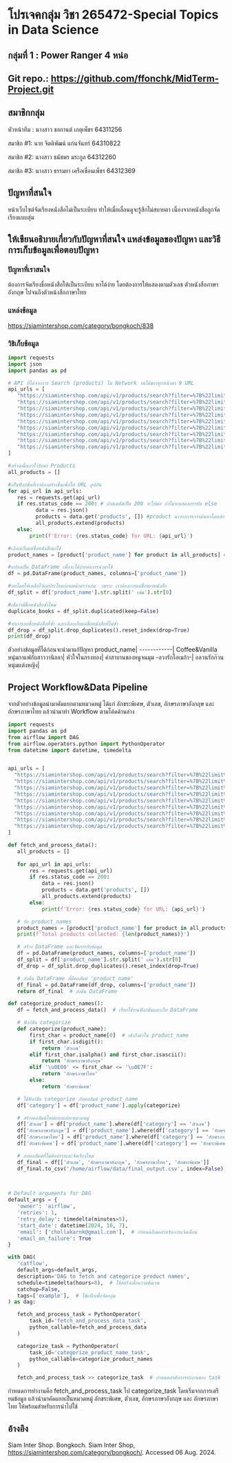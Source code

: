 # โปรเจคกลุ่ม วิชา  265472-Special Topics in Data Science 

 

## กลุ่มที่ 1 : Power Ranger 4 หน่อ
## Git repo.: https://github.com/ffonchk/MidTerm-Project.git

## สมาชิกกลุ่ม 

หัวหน้าทีม : 	นางสาว ชลกานต์ เกตุเพ็ชร 		64311256 

สมาชิก #1: 	นาย จิตติพัฒน์ แก่นจันทร์ 		64310822 

สมาชิก #2:	นางสาว ธนัชพร มระกูล 		64312260 

สมาชิก #3:	นางสาว ธรรมยา เครือเขื่อนเพ็ชร 	64312369 

 

## ปัญหาที่สนใจ 
 หน้าเว็บไซต์จัดเรียงหนังสือไม่เป็นระเบียบ ทำให้เมื่อเลื่อนดูจะรู้สึกไม่สบายตา เนื่องจากหนังสือถูกจัดเรียงแบบสุ่ม

## ให้เขียนอธิบายเกี่ยวกับปัญหาที่สนใจ แหล่งข้อมูลของปัญหา และวิธีการเก็บข้อมูลเพื่อตอบปัญหา 
 ### ปัญหาที่เราสนใจ
 ต้องการจัดเรียงชื่อหนังสือให้เป็นระเบียบ หาได้ง่าย โดยต้องการให้แสดงตามตัวเลข ตัวหนังสือภาษาอังกฤษ ไปจนถึงตัวหน้งสือภาษาไทย 
 ### แหล่งข้อมูล
 https://siamintershop.com/category/bongkoch/838
 ### วิธิเก็บข้อมูล
 ```python
import requests
import json
import pandas as pd

# API ที่ได้จากการ Search (products) ใน Network จนได้ของทุกหน้ามา 9 URL
api_urls = [
    "https://siamintershop.com/api/v1/products/search?filter=%7B%22limit%22:60,%22offset%22:0,%22category_id%22:%22838%22,%22category_with_child%22:true%7D&include=shop_mini,dropship",
    "https://siamintershop.com/api/v1/products/search?filter=%7B%22limit%22:60,%22offset%22:60,%22category_id%22:%22838%22,%22category_with_child%22:true%7D&include=shop_mini,dropship",
    "https://siamintershop.com/api/v1/products/search?filter=%7B%22limit%22:60,%22offset%22:120,%22category_id%22:%22838%22,%22category_with_child%22:true%7D&include=shop_mini,dropship",
    "https://siamintershop.com/api/v1/products/search?filter=%7B%22limit%22:60,%22offset%22:180,%22category_id%22:%22838%22,%22category_with_child%22:true%7D&include=shop_mini,dropship",
    "https://siamintershop.com/api/v1/products/search?filter=%7B%22limit%22:60,%22offset%22:240,%22category_id%22:%22838%22,%22category_with_child%22:true%7D&include=shop_mini,dropship",
    "https://siamintershop.com/api/v1/products/search?filter=%7B%22limit%22:60,%22offset%22:300,%22category_id%22:%22838%22,%22category_with_child%22:true%7D&include=shop_mini,dropship",
    "https://siamintershop.com/api/v1/products/search?filter=%7B%22limit%22:60,%22offset%22:360,%22category_id%22:%22838%22,%22category_with_child%22:true%7D&include=shop_mini,dropship",
    "https://siamintershop.com/api/v1/products/search?filter=%7B%22limit%22:60,%22offset%22:420,%22category_id%22:%22838%22,%22category_with_child%22:true%7D&include=shop_mini,dropship",
    "https://siamintershop.com/api/v1/products/search?filter=%7B%22limit%22:60,%22offset%22:480,%22category_id%22:%22838%22,%22category_with_child%22:true%7D&include=shop_mini,dropship"
]

#สร้างเพื่อเอาไว้รับค่า Products
all_products = []

#เป็นฟังก์ชั่นที่เราต้องสร้างขึ้นเพื่อให้ URL ลูปกัน
for api_url in api_urls:
    res = requests.get(api_url)
    if res.status_code == 200: # ถ้าสเตตัสเป็น 200 จะไปต่อ ถ้าไม่จะแสดงบรรทัด else
          data = res.json()
          products = data.get('products', []) #product มาจากการการค้นหาโดยเข้า Inspace หน้า Elements และหาว่าชื่อหนังสือเก็บในตัวแปรไหน แล้วเราเอาชื่อตัวแปร(products)ไปค้นหา API ของแต่ละหน้า 
          all_products.extend(products)
    else:
        print(f'Error: {res.status_code} for URL: {api_url}')

#เลือกเก็บแต่ชื่อหนังสือมาใช้
product_names = [product['product_name'] for product in all_products] #สร้างฟังก์ชั่น โดยกำหนดตัวแปรด้วย เพื่อจะเอามาใช้

#แปลงเป็น DataFrame เพื่อจะได้ง่ายต่อการนำมาใช้
df = pd.DataFrame(product_names, columns=['product_name'])

#ลบโดยให้เหลือไว้แค่ประโยคก่อนหน้าคำว่าเล่ม  เพราะ เราต้องการแค่ชื่อของหนังสือ
df_split = df['product_name'].str.split(' เล่ม').str[0]

#เช็คว่ามีชื่อหนังสือซ้ำไหม
duplicate_books = df_split.duplicated(keep=False)

#ทำการลบชื่อหนังสือที่ซ้ำ และเลือกเก็บแค่ชื่อหนังสือที่ไม่ซ้ำ
df_drop = df_split.drop_duplicates().reset_index(drop=True)
print(df_drop)
```
ตัวอย่างข้อมูลที่ได้ก่อนจะนำมาแก้ปัญหา
product_name|
------------|
Coffee&Vanilla หนุ่มกาแฟกับสาววานิลลา|
หัวใจในกรงทอง|
คำสาบานของหนูจนมุม -ลวงรักโอเมก้า-|
อลวนรักก๊วนหนุ่มแต่งหญิง|


 ## Project Workflow&Data Pipeline
 จากตัวอย่างข้อมูลนำมาคัดแยกตามหมวดหมู่ ได้แก่ อักขระพิเศษ, ตัวเลข, อักษรภาษาอังกฤษ และ อักษรภาษาไทย แล้วนำมาทำ Workflow ตามโค้ดด้านล่าง
 ```python
import requests
import pandas as pd
from airflow import DAG
from airflow.operators.python import PythonOperator
from datetime import datetime, timedelta


api_urls = [
   "https://siamintershop.com/api/v1/products/search?filter=%7B%22limit%22:60,%22offset%22:0,%22category_id%22:%22838%22,%22category_with_child%22:true%7D&include=shop_mini,dropship",
   "https://siamintershop.com/api/v1/products/search?filter=%7B%22limit%22:60,%22offset%22:60,%22category_id%22:%22838%22,%22category_with_child%22:true%7D&include=shop_mini,dropship",
   "https://siamintershop.com/api/v1/products/search?filter=%7B%22limit%22:60,%22offset%22:120,%22category_id%22:%22838%22,%22category_with_child%22:true%7D&include=shop_mini,dropship",
   "https://siamintershop.com/api/v1/products/search?filter=%7B%22limit%22:60,%22offset%22:180,%22category_id%22:%22838%22,%22category_with_child%22:true%7D&include=shop_mini,dropship",
   "https://siamintershop.com/api/v1/products/search?filter=%7B%22limit%22:60,%22offset%22:240,%22category_id%22:%22838%22,%22category_with_child%22:true%7D&include=shop_mini,dropship",
   "https://siamintershop.com/api/v1/products/search?filter=%7B%22limit%22:60,%22offset%22:300,%22category_id%22:%22838%22,%22category_with_child%22:true%7D&include=shop_mini,dropship",
   "https://siamintershop.com/api/v1/products/search?filter=%7B%22limit%22:60,%22offset%22:360,%22category_id%22:%22838%22,%22category_with_child%22:true%7D&include=shop_mini,dropship",
   "https://siamintershop.com/api/v1/products/search?filter=%7B%22limit%22:60,%22offset%22:420,%22category_id%22:%22838%22,%22category_with_child%22:true%7D&include=shop_mini,dropship",
   "https://siamintershop.com/api/v1/products/search?filter=%7B%22limit%22:60,%22offset%22:480,%22category_id%22:%22838%22,%22category_with_child%22:true%7D&include=shop_mini,dropship"
]

def fetch_and_process_data():
    all_products = []
    
    for api_url in api_urls:
        res = requests.get(api_url)
        if res.status_code == 200:
            data = res.json()
            products = data.get('products', [])
            all_products.extend(products)
        else:
            print(f'Error: {res.status_code} for URL: {api_url}')

    # รับ product_names
    product_names = [product['product_name'] for product in all_products]
    print(f'Total products collected: {len(product_names)}')

    # สร้าง DataFrame และจัดการกับข้อมูล
    df = pd.DataFrame(product_names, columns=['product_name'])
    df_split = df['product_name'].str.split(' เล่ม').str[0]
    df_drop = df_split.drop_duplicates().reset_index(drop=True)

    # ส่งคืน DataFrame ที่มีคอลัมน์ 'product_name'
    df_final = pd.DataFrame(df_drop, columns=['product_name'])
    return df_final  # ส่งคืน DataFrame

def categorize_product_names():
    df = fetch_and_process_data()  # เรียกใช้งานฟังก์ชันและเก็บ DataFrame

    # ฟังก์ชัน categorize
    def categorize(product_name):
        first_char = product_name[0]  # เข้าถึงค่าใน product_name
        if first_char.isdigit():
            return 'ตัวเลข'
        elif first_char.isalpha() and first_char.isascii():
            return 'อักษรภาษาอังกฤษ'
        elif '\u0E00' <= first_char <= '\u0E7F':
            return 'อักษรภาษาไทย'
        else:
            return 'อักขระพิเศษ'

    # ใช้ฟังก์ชัน categorize กับคอลัมน์ product_name
    df['category'] = df['product_name'].apply(categorize)

    # สร้างคอลัมน์ใหม่แยกแต่ละหมวดหมู่
    df['ตัวเลข'] = df['product_name'].where(df['category'] == 'ตัวเลข')
    df['อักษรภาษาอังกฤษ'] = df['product_name'].where(df['category'] == 'อักษรภาษาอังกฤษ')
    df['อักษรภาษาไทย'] = df['product_name'].where(df['category'] == 'อักษรภาษาไทย')
    df['อักขระพิเศษ'] = df['product_name'].where(df['category'] == 'อักขระพิเศษ')

    # ลบคอลัมน์ที่ไม่ต้องการและจัดเรียงใหม่
    df_final = df[['ตัวเลข', 'อักษรภาษาอังกฤษ', 'อักษรภาษาไทย', 'อักขระพิเศษ']]
    df_final.to_csv('/home/airflow/data/final_output.csv', index=False)
    


# Default arguments for DAG
default_args = {
    'owner': 'airflow',
    'retries': 1,
    'retry_delay': timedelta(minutes=5),
    'start_date': datetime(2024, 10, 7),
    'email': ['chollakarnk@gmail.com'],  # กำหนดอีเมลสำหรับการแจ้งเตือน
    'email_on_failure': True
}

with DAG(
    'catflow',
    default_args=default_args,
    description='DAG to fetch and categorize product names',
    schedule=timedelta(hours=8),  # ใช้สตริงเพื่อความชัดเจน
    catchup=False,
    tags=['example'],  # ใช้แท็กเพื่อจัดกลุ่ม
) as dag:

    fetch_and_process_task = PythonOperator(
        task_id='fetch_and_process_data_task',
        python_callable=fetch_and_process_data
    )

    categorize_task = PythonOperator(
        task_id='categorize_product_name_task',
        python_callable=categorize_product_names
    )

    fetch_and_process_task >> categorize_task  # กำหนดลำดับการทำงานของ task
```
กำหนดการทำงานคือ fetch_and_process_task ไป categorize_task
โดยเริ่มจากการเตรียมข้อมูล แล้วนำมาคัดแยกเป็นหมวดหมู่ อักขระพิเศษ, ตัวเลข, อักษรภาษาอังกฤษ และ อักษรภาษาไทย ให้พร้อมสำหรับการนำไปใช้

 

 ## อ้างอิง 
 Siam Inter Shop. Bongkoch. Siam Inter Shop, https://siamintershop.com/category/bongkoch/. Accessed 06 Aug. 2024.
